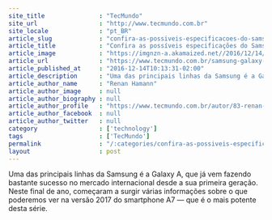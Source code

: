 ```yaml
---
site_title               : "TecMundo"
site_url                 : "http://www.tecmundo.com.br"
site_locale              : "pt_BR"
article_slug             : "confira-as-possiveis-especificacoes-do-samsung-galaxy-a7-2017"
article_title            : "Confira as possíveis especificações do Samsung Galaxy A7 (2017)"
article_image            : "https://imgnzn-a.akamaized.net//2016/12/14/14091302918040-t1200x480.jpg"
article_url              : "https://www.tecmundo.com.br/samsung-galaxy-a7-2017-/112707-confira-possiveis-especificacoes-samsung-galaxy-a7-2017.htm"
article_published_at     : "2016-12-14T10:13:31-02:00"
article_description      : "Uma das principais linhas da Samsung é a Galaxy A, que já vem fazendo bastante sucesso no mercado internacional desde a sua primeira geração. Neste final de ano, começaram a surgir várias informações sobre o que poderemos ver na versão 2017 do smartphone A7 — que é o mais potente desta série."
article_author_name      : "Renan Hamann"
article_author_image     : null
article_author_biography : null
article_author_profile   : "https://www.tecmundo.com.br/autor/83-renan-hamann/"
article_author_facebook  : null
article_author_twitter   : null
category                 : ['technology']
tags                     : ['TecMundo']
permalink                : "/:categories/confira-as-possiveis-especificacoes-do-samsung-galaxy-a7-2017/"
layout                   : post
---
```


Uma das principais linhas da Samsung é a Galaxy A, que já vem fazendo bastante sucesso no mercado internacional desde a sua primeira geração. Neste final de ano, começaram a surgir várias informações sobre o que poderemos ver na versão 2017 do smartphone A7 — que é o mais potente desta série.
